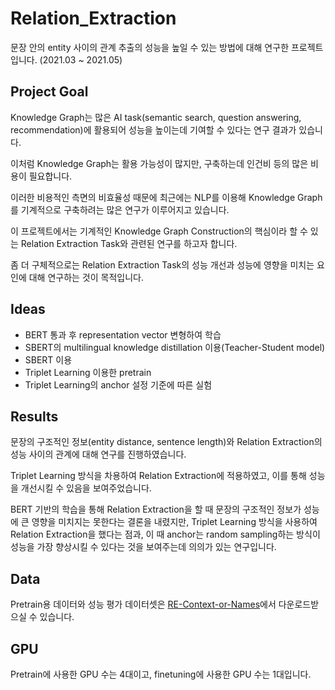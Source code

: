 # Relation_Extraction
문장 안의 entity 사이의 관계 추출의 성능을 높일 수 있는 방법에 대해 연구한 프로젝트입니다. (2021.03 ~ 2021.05)

## Project Goal
Knowledge Graph는 많은 AI task(semantic search, question answering, recommendation)에 활용되어 성능을 높이는데 기여할 수 있다는 연구 결과가 있습니다.

이처럼 Knowledge Graph는 활용 가능성이 많지만, 구축하는데 인건비 등의 많은 비용이 필요합니다.

이러한 비용적인 측면의 비효율성 때문에 최근에는 NLP를 이용해 Knowledge Graph를 기계적으로 구축하려는 많은 연구가 이루어지고 있습니다.

이 프로젝트에서는 기계적인 Knowledge Graph Construction의 핵심이라 할 수 있는 Relation Extraction Task와 관련된 연구를 하고자 합니다.

좀 더 구체적으로는 Relation Extraction Task의 성능 개선과 성능에 영향을 미치는 요인에 대해 연구하는 것이 목적입니다.

## Ideas
- BERT 통과 후 representation vector 변형하여 학습
- SBERT의 multilingual knowledge distillation 이용(Teacher-Student model)
- SBERT 이용
- Triplet Learning 이용한 pretrain
- Triplet Learning의 anchor 설정 기준에 따른 실험

## Results
문장의 구조적인 정보(entity distance, sentence length)와 Relation Extraction의 성능 사이의 관계에 대해 연구를 진행하였습니다.

Triplet Learning 방식을 차용하여 Relation Extraction에 적용하였고, 이를 통해 성능을 개선시킬 수 있음을 보여주었습니다.

BERT 기반의 학습을 통해 Relation Extraction을 할 때 문장의 구조적인 정보가 성능에 큰 영향을 미치지는 못한다는 결론을 내렸지만, Triplet Learning 방식을 사용하여 Relation Extraction을 했다는 점과, 이 때 anchor는 random sampling하는 방식이 성능을 가장 향상시킬 수 있다는 것을 보여주는데 의의가 있는 연구입니다.

## Data
Pretrain용 데이터와 성능 평가 데이터셋은 [RE-Context-or-Names](https://github.com/thunlp/RE-Context-or-Names)에서 다운로드받으실 수 있습니다.

## GPU
Pretrain에 사용한 GPU 수는 4대이고, finetuning에 사용한 GPU 수는 1대입니다.